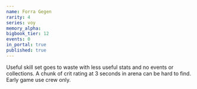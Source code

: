 ```yaml
---
name: Forra Gegen
rarity: 4
series: voy
memory_alpha:
bigbook_tier: 12
events: 0
in_portal: true
published: true
---
```


Useful skill set goes to waste with less useful stats and no events or collections. A chunk of crit rating at 3 seconds in arena can be hard to find. Early game use crew only.
